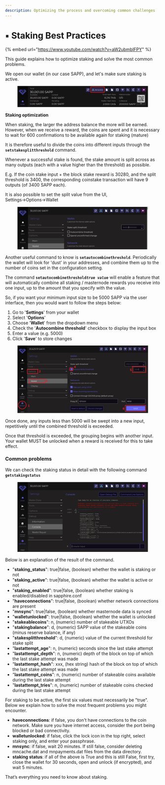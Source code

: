 ```yaml
---
description: Optimizing the process and overcoming common challenges
---
```


# ▪ Staking Best Practices

{% embed url="https://www.youtube.com/watch?v=aW2ubmbIFPY" %}

This guide explains how to optimize staking and solve the most common problems.

We open our wallet (in our case SAPP), and let's make sure staking is active.

<figure><img src="../../.gitbook/assets/staking active - open wallet.PNG" alt=""><figcaption></figcaption></figure>

**Staking optimization**

When staking, the larger the address balance the more will be earned. However, when we receive a reward, the coins are spent and it is necessary to wait for 600 confirmations to be available again for staking (mature)

It is therefore useful to divide the coins into different inputs through the **`setstakesplitthreshold`** command.

Whenever a successful stake is found, the stake amount is split across as many outputs (each with a value higher than the threshold) as possible.

E.g. If the coin stake input + the block stake reward is 30280, and the split threshold is 3400, the corresponding coinstake transaction will have 9 outputs (of 3400 SAPP each).

It is also possible to set the split value from the UI, Settings→Options→Wallet

<figure><img src="../../.gitbook/assets/stake split threshold.PNG" alt=""><figcaption></figcaption></figure>

Another useful command to know is **`setautocombinethreshold`**. Periodically the wallet will look for 'dust' in your addresses, and combine them up to the number of coins set in the configuration setting.&#x20;

The command **`setautocombinethreshold`**_**`true value`**_ will enable a feature that will automatically combine all staking / masternode rewards you receive into one input, up to the amount that you specify with the value.

So, if you want your minimum input size to be 5000 SAPP via the user interface, then you would want to follow the steps below:

1. Go to '**Settings**' from your wallet
2. &#x20;Select '**Options**'
3. Choose '**Wallet**' from the dropdown menu
4. &#x20;Check the '**Autocombine threshold**' checkbox to display the input box
5. &#x20;Enter a value (e.g. 5000)
6. &#x20;Click '**Save**' to store changes&#x20;

<figure><img src="../../.gitbook/assets/auto combine threshold.PNG" alt=""><figcaption></figcaption></figure>

Once done, any inputs less than 5000 will be swept into a new input, repetitively until the combined threshold is exceeded.

Once that threshold is exceeded, the grouping begins with another input. Your wallet MUST be unlocked when a reward is received for this to take effect.

### Common problems

We can check the staking status in detail with the following command **`getstakingstatus`**

<figure><img src="../../.gitbook/assets/get staking status.PNG" alt=""><figcaption></figcaption></figure>

Below is an explanation of the result of the command.

* "**staking\_status**": true|false, (boolean) whether the wallet is staking or not
* "**staking\_active**": true|false, (boolean) whether the wallet is active or not
* "**staking\_enabled**": true|false, (boolean) whether staking is enabled/disabled in sapphire.conf
* "**haveconnections**": true|false, (boolean) whether network connections are present
* "**mnsync**": true|false, (boolean) whether masternode data is synced
* "**walletunlocked**": true|false, (boolean) whether the wallet is unlocked
* "**stakeablecoins**": n, (numeric) number of stakeable UTXOs
* "**stakingbalance**": d, (numeric) SAPP value of the stakeable coins (minus reserve balance, if any)
* "**stakesplitthreshold**": d, (numeric) value of the current threshold for stake split
* "**lastattempt\_age**": n, (numeric) seconds since the last stake attempt
* "**lastattempt\_depth**": n, (numeric) depth of the block on top of which the last stake attempt was made
* "**lastattempt\_hash**": xxx, (hex string) hash of the block on top of which the last stake attempt was made
* "**lastattempt\_coins**": n, (numeric) number of stakeable coins available during the last stake attempt
* "**lastattempt\_tries**": n, (numeric) number of stakeable coins checked during the last stake attempt

For staking to be active, the first six values must necessarily be "true". Below we explain how to solve the most frequent problems you might encounter.

* **haveconnections**: if false, you don't have connections to the coin network. Make sure you have internet access, consider the port being blocked or bad connectivity.
* **walletunlocked**: if false, click the lock icon in the top right, select staking only, and enter your passphrase.
* **mnsync**: if false, wait 20 minutes. If still false, consider deleting mncache.dat and mnpayments.dat files from the data directory.
* **staking status**: if all of the above is True and this is still False, first try, close the wallet for 30 seconds, open and unlock (if encrypted), and wait 5 minutes.

That’s everything you need to know about staking.

